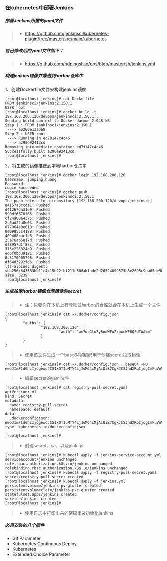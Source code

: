 ### 在kubernetes中部署Jenkins

##### 部署Jenkins所需的yaml文件

> * https://github.com/jenkinsci/kubernetes-plugin/tree/master/src/main/kubernetes

##### 自己修改后的yaml文件如下：

> * https://github.com/hdpingshao/ops/blob/master/sh/jenkins.yml

##### 构建jenkins镜像并推送到harbor仓库中

1、创建Dockerfile文件来构建jenkins镜像

	[root@localhost jenkins]# cat Dockerfile 
	FROM jenkinsci/jenkins:2.150.1
	USER root
	[root@localhost jenkins]# docker build -t 192.168.200.120/devops/jenkinsci:2.150.1 .
	Sending build context to Docker daemon 2.048 kB
	Step 1 : FROM jenkinsci/jenkins:2.150.1
	 ---> a6266e13a5b8
	Step 2 : USER root
	 ---> Running in ed79147c4c46
	 ---> a290e92413cd
	Removing intermediate container ed79147c4c46
	Successfully built a290e92413cd
	[root@localhost jenkins]# 

2、将生成的镜像推送到本地harbor仓库中

	[root@localhost jenkins]# docker login 192.168.200.120
	Username: junping.huang
	Password: 
	Login Succeeded
	[root@localhost jenkins]# docker push 192.168.200.120/devops/jenkinsci:2.150.1
	The push refers to a repository [192.168.200.120/devops/jenkinsci]
	a4157a3ccda1: Pushed 
	d41267da31e9: Pushed 
	590df6670f65: Pushed 
	cf24a00a4375: Pushed 
	2c6ad22a8e03: Pushed 
	877964a0e610: Pushed 
	0e09955c4188: Pushed 
	409468cac1c3: Pushed 
	25a76ab6817d: Pushed 
	d38957d1f87c: Pushed 
	313e226824e9: Pushed 
	ed6f0bd39121: Pushed 
	0c3170905795: Pushed 
	df64d3292fd6: Pushed 
	lts-alpine: digest: sha256:643583bb11c4c15b22fbf211e586ab1ade2d26524099575b8e2695c9aa65de98 size: 3239
	[root@localhost jenkins]# 
	
##### 生成拉取harbor镜像仓库镜像的secret

> * 注：只要你在本机上有登陆过harbor的仓库就会在本机上生成一个文件

    [root@localhost jenkins]# cat ~/.docker/config.json 
    {
            "auths": {
                    "192.168.200.120": {
                            "auth": "anVucGluZy5odWFuZzoxcWF6QFdTWA=="
                    }
            }
    }

> * 使用该文件生成一个base64的编码用于创建secret拉取镜像

    [root@localhost jenkins]# cat ~/.docker/config.json | base64 -w0
    ewoJImF1dGhzIjogewoJCSIxOTIuMTY4LjIwMC4xMjAiOiB7CgkJCSJhdXRoIjogImFuVnVjR2x1Wnk1b2RXRnVaem94Y1dGNlFGZFRXQT09IgoJCX0KCX0KfQ==

> * 编辑secret的yaml文件

    [root@localhost jenkins]# cat registry-pull-secret.yaml 
    apiVersion: v1
    kind: Secret
    metadata:
      name: registry-pull-secret
      namespace: default
    data:
      .dockerconfigjson: ewoJImF1dGhzIjogewoJCSIxOTIuMTY4LjIwMC4xMjAiOiB7CgkJCSJhdXRoIjogImFuVnVjR2x1Wnk1b2RXRnVaem94Y1dGNlFGZFRXQT09IgoJCX0KCX0KfQ==
    type: kubernetes.io/dockerconfigjson

    [root@localhost jenkins]# 

> * 创建secret、sa、以及jenkins

    [root@localhost jenkins]# kubectl apply -f jenkins-service-account.yml 
    serviceaccount/jenkins unchanged
    role.rbac.authorization.k8s.io/jenkins unchanged
    rolebinding.rbac.authorization.k8s.io/jenkins unchanged
    [root@localhost jenkins]# kubectl apply -f registry-pull-secret.yaml 
    secret/registry-pull-secret created
    [root@localhost jenkins]# kubectl apply -f jenkins.yml 
    persistentvolume/jenkins-pv-gluster created
    persistentvolumeclaim/jenkins-pvc-gluster created
    statefulset.apps/jenkins created
    service/jenkins created
    [root@localhost jenkins]# 
    
> * 使用日志中打印出来的密码串来初始化jenkins

##### 必须安装的几个插件

- Git Parameter
- Kubernetes Continuous Deploy
- Kubernetes
- Extended Choice Parameter